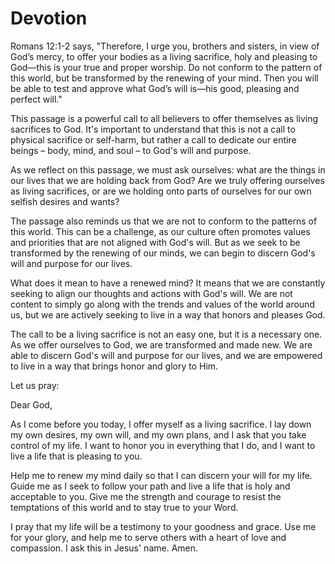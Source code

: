# Devotion

Romans 12:1-2 says, "Therefore, I urge you, brothers and sisters, in view of God’s mercy, to offer your bodies as a living sacrifice, holy and pleasing to God—this is your true and proper worship. Do not conform to the pattern of this world, but be transformed by the renewing of your mind. Then you will be able to test and approve what God’s will is—his good, pleasing and perfect will."

This passage is a powerful call to all believers to offer themselves as living sacrifices to God. It's important to understand that this is not a call to physical sacrifice or self-harm, but rather a call to dedicate our entire beings – body, mind, and soul – to God's will and purpose.

As we reflect on this passage, we must ask ourselves: what are the things in our lives that we are holding back from God? Are we truly offering ourselves as living sacrifices, or are we holding onto parts of ourselves for our own selfish desires and wants?

The passage also reminds us that we are not to conform to the patterns of this world. This can be a challenge, as our culture often promotes values and priorities that are not aligned with God's will. But as we seek to be transformed by the renewing of our minds, we can begin to discern God's will and purpose for our lives.

What does it mean to have a renewed mind? It means that we are constantly seeking to align our thoughts and actions with God's will. We are not content to simply go along with the trends and values of the world around us, but we are actively seeking to live in a way that honors and pleases God.

The call to be a living sacrifice is not an easy one, but it is a necessary one. As we offer ourselves to God, we are transformed and made new. We are able to discern God's will and purpose for our lives, and we are empowered to live in a way that brings honor and glory to Him.

Let us pray:

Dear God,

As I come before you today, I offer myself as a living sacrifice. I lay down my own desires, my own will, and my own plans, and I ask that you take control of my life. I want to honor you in everything that I do, and I want to live a life that is pleasing to you.

Help me to renew my mind daily so that I can discern your will for my life. Guide me as I seek to follow your path and live a life that is holy and acceptable to you. Give me the strength and courage to resist the temptations of this world and to stay true to your Word.

I pray that my life will be a testimony to your goodness and grace. Use me for your glory, and help me to serve others with a heart of love and compassion. I ask this in Jesus' name. Amen.